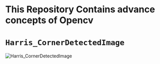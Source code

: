# This Repository Contains  advance concepts of Opencv 



# `Harris_CornerDetectedImage`
![Harris_CornerDetectedImage](https://user-images.githubusercontent.com/98689629/191091933-d1af4d81-b216-4d58-9675-f6ee17ad6eb2.png)
